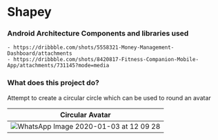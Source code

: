 # Shapey
 
 ### Android Architecture Components and libraries used

```
- https://dribbble.com/shots/5558321-Money-Management-Dashboard/attachments
- https://dribbble.com/shots/8420817-Fitness-Companion-Mobile-App/attachments/731145?mode=media
```

### What does this project do?

Attempt to create a circular circle which can be used to round an avatar

| Circular Avatar |
|---|
|![WhatsApp Image 2020-01-03 at 12 09 28](https://user-images.githubusercontent.com/15348446/71722827-49ca9380-2e22-11ea-87a8-0f3c985dd4b6.jpeg)|
